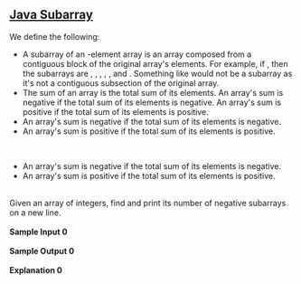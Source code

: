 ## **[Java Subarray](https://www.hackerrank.com/challenges/java-negative-subarray)** 
We define the following:<br><ul><li>A subarray of an -element array is an array composed from a contiguous block of the original array's elements. For example, if , then the subarrays are , , , , , and . Something like would not be a subarray as it's not a contiguous subsection of the original array.</li><li>The sum of an array is the total sum of its elements.
An array's sum is negative if the total sum of its elements is negative.
An array's sum is positive if the total sum of its elements is positive.</li><li>An array's sum is negative if the total sum of its elements is negative.</li><li>An array's sum is positive if the total sum of its elements is positive.</li></ul><br><ul><li>An array's sum is negative if the total sum of its elements is negative.</li><li>An array's sum is positive if the total sum of its elements is positive.</li></ul><br>Given an array of integers, find and print its number of negative subarrays on a new line.<br><br>**Sample Input 0**<br><br>**Sample Output 0**<br><br>**Explanation 0**<br><br>